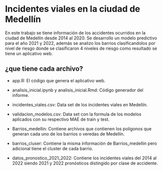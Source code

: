 # Incidentes viales en la ciudad de Medellín

En este trabajo se tiene información de los accidentes ocurridos en la ciudad de Medellín desde 2014 al 2020. Se desarrollo un modelo predictivo para el año 2021 y 2022, además se analizo los barrios clasificandolos por nivel de riesgo donde se clasificaron 4 niveles de riesgo como resultado se tiene un aplicativo web.


## ¿que tiene cada archivo?

* app.R: El código que genera el aplicativo web.

* analisis_inicial.ipynb y analisis_inicial.Rmd: Código generador del informe.

* incidentes_viales.csv: Data set de los incidentes viales en Medellín.

* validacion_modelos.csv: Data set con la formula de los modelos aplicados con su respectivo MAE de train y test.

* Barrios_medellin: Contiene archivos que contienen los poligonos que generan cada uno de los barrios o veredas de Medellín.

* barrios_cluser: Contiene la misma información de Barrios_medellin pero adicional tiene el cluster de cada barrio.

* datos_pronostico_2021_2022: Contiene los incidentes viales del 2014 al 2022 siendo 2021 y 2022 pronósticos distingido por clase de accidente.






